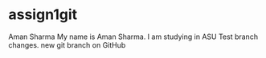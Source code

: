 # assign1git
Aman Sharma
My name is Aman Sharma.
I am studying in ASU
Test branch changes.
new git branch on GitHub
